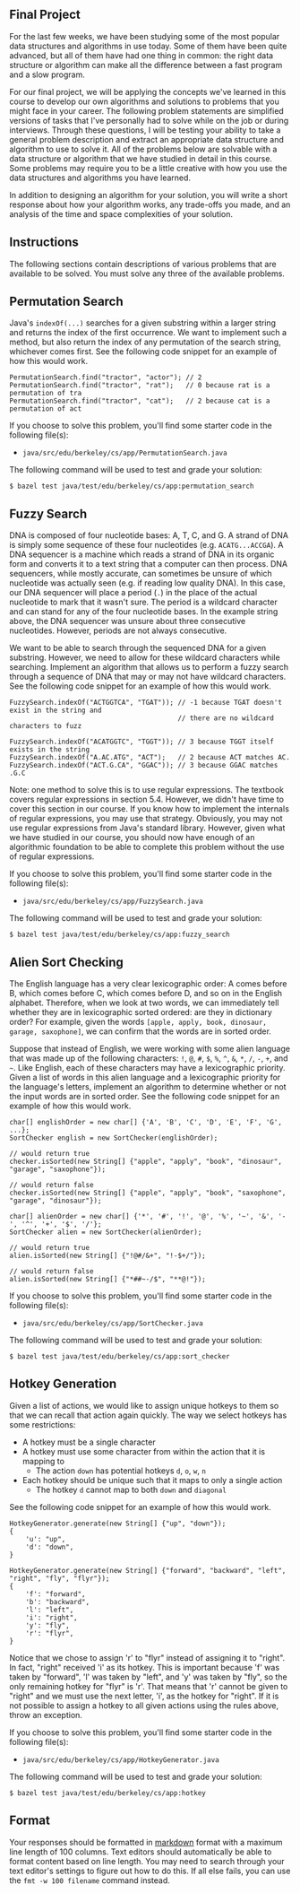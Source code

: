Final Project
-------------
For the last few weeks, we have been studying some of the most popular data structures and
algorithms in use today. Some of them have been quite advanced, but all of them have had one thing
in common: the right data structure or algorithm can make all the difference between a fast program
and a slow program.

For our final project, we will be applying the concepts we've learned in this course to develop our
own algorithms and solutions to problems that you might face in your career. The following problem
statements are simplified versions of tasks that I've personally had to solve while on the job or
during interviews. Through these questions, I will be testing your ability to take a general problem
description and extract an appropriate data structure and algorithm to use to solve it. All of the
problems below are solvable with a data structure or algorithm that we have studied in detail in
this course. Some problems may require you to be a little creative with how you use the data
structures and algorithms you have learned.

In addition to designing an algorithm for your solution, you will write a short response about how
your algorithm works, any trade-offs you made, and an analysis of the time and space complexities of
your solution.

Instructions
------------
The following sections contain descriptions of various problems that are available to be solved. You
must solve any three of the available problems.

Permutation Search
------------------
Java's `indexOf(...)` searches for a given substring within a larger string and returns the index of
the first occurrence. We want to implement such a method, but also return the index of any
permutation of the search string, whichever comes first. See the following code snippet for an
example of how this would work.

    PermutationSearch.find("tractor", "actor"); // 2
    PermutationSearch.find("tractor", "rat");   // 0 because rat is a permutation of tra
    PermutationSearch.find("tractor", "cat");   // 2 because cat is a permutation of act

If you choose to solve this problem, you'll find some starter code in the following file(s):

- `java/src/edu/berkeley/cs/app/PermutationSearch.java`

The following command will be used to test and grade your solution:

    $ bazel test java/test/edu/berkeley/cs/app:permutation_search

Fuzzy Search
------------
DNA is composed of four nucleotide bases: A, T, C, and G. A strand of DNA is simply some sequence of
these four nucleotides (e.g. `ACATG...ACCGA`). A DNA sequencer is a machine which reads a strand of
DNA in its organic form and converts it to a text string that a computer can then process. DNA
sequencers, while mostly accurate, can sometimes be unsure of which nucleotide was actually seen
(e.g. if reading low quality DNA). In this case, our DNA sequencer will place a period (`.`) in the
place of the actual nucleotide to mark that it wasn't sure. The period is a wildcard character and
can stand for any of the four nucleotide bases. In the example string above, the DNA sequencer was
unsure about three consecutive nucleotides. However, periods are not always consecutive.

We want to be able to search through the sequenced DNA for a given substring. However, we need to
allow for these wildcard characters while searching. Implement an algorithm that allows us to
perform a fuzzy search through a sequence of DNA that may or may not have wildcard characters. See
the following code snippet for an example of how this would work.

    FuzzySearch.indexOf("ACTGGTCA", "TGAT")); // -1 because TGAT doesn't exist in the string and
                                              // there are no wildcard characters to fuzz

    FuzzySearch.indexOf("ACATGGTC", "TGGT")); // 3 because TGGT itself exists in the string
    FuzzySearch.indexOf("A.AC.ATG", "ACT");   // 2 because ACT matches AC.
    FuzzySearch.indexOf("ACT.G.CA", "GGAC")); // 3 because GGAC matches .G.C

Note: one method to solve this is to use regular expressions. The textbook covers regular
expressions in section 5.4. However, we didn't have time to cover this section in our course. If you
know how to implement the internals of regular expressions, you may use that strategy. Obviously,
you may not use regular expressions from Java's standard library. However, given what we have
studied in our course, you should now have enough of an algorithmic foundation to be able to
complete this problem without the use of regular expressions.

If you choose to solve this problem, you'll find some starter code in the following file(s):

- `java/src/edu/berkeley/cs/app/FuzzySearch.java`

The following command will be used to test and grade your solution:

    $ bazel test java/test/edu/berkeley/cs/app:fuzzy_search

Alien Sort Checking
-------------------
The English language has a very clear lexicographic order: A comes before B, which comes before C,
which comes before D, and so on in the English alphabet. Therefore, when we look at two words, we
can immediately tell whether they are in lexicographic sorted ordered: are they in dictionary order?
For example, given the words `[apple, apply, book, dinosaur, garage, saxophone]`, we can confirm
that the words are in sorted order.

Suppose that instead of English, we were working with some alien language that was made up of the
following characters: `!`, `@`, `#`, `$`, `%`, `^`, `&`, `*`, `/`, `-`, `+`, and `~`. Like English,
each of these characters may have a lexicographic priority. Given a list of words in this alien
language and a lexicographic priority for the language's letters, implement an algorithm to
determine whether or not the input words are in sorted order. See the following code snippet for an
example of how this would work.

    char[] englishOrder = new char[] {'A', 'B', 'C', 'D', 'E', 'F', 'G', ...};
    SortChecker english = new SortChecker(englishOrder);

    // would return true
    checker.isSorted(new String[] {"apple", "apply", "book", "dinosaur", "garage", "saxophone"});

    // would return false
    checker.isSorted(new String[] {"apple", "apply", "book", "saxophone", "garage", "dinosaur"});

    char[] alienOrder = new char[] {'*', '#', '!', '@', '%', '~', '&', '-', '^', '+', '$', '/'};
    SortChecker alien = new SortChecker(alienOrder);

    // would return true
    alien.isSorted(new String[] {"!@#/&+", "!-$+/"});

    // would return false
    alien.isSorted(new String[] {"*##~-/$", "**@!"});

If you choose to solve this problem, you'll find some starter code in the following file(s):

- `java/src/edu/berkeley/cs/app/SortChecker.java`

The following command will be used to test and grade your solution:

    $ bazel test java/test/edu/berkeley/cs/app:sort_checker

Hotkey Generation
-----------------
Given a list of actions, we would like to assign unique hotkeys to them so that we can recall that
action again quickly. The way we select hotkeys has some restrictions:

- A hotkey must be a single character
- A hotkey must use some character from within the action that it is mapping to
    - The action `down` has potential hotkeys `d`, `o`, `w`, `n`
- Each hotkey should be unique such that it maps to only a single action
    - The hotkey `d` cannot map to both `down` and `diagonal`

See the following code snippet for an example of how this would work.

    HotkeyGenerator.generate(new String[] {"up", "down"});
    {
        'u': "up",
        'd': "down",
    }

    HotkeyGenerator.generate(new String[] {"forward", "backward", "left", "right", "fly", "flyr"});
    {
        'f': "forward",
        'b': "backward",
        'l': "left",
        'i': "right",
        'y': "fly",
        'r': "flyr",
    }

Notice that we chose to assign 'r' to "flyr" instead of assigning it to "right". In fact, "right"
received 'i' as its hotkey. This is important because 'f' was taken by "forward", 'l' was taken by
"left", and 'y' was taken by "fly", so the only remaining hotkey for "flyr" is 'r'. That means that
'r' cannot be given to "right" and we must use the next letter, 'i', as the hotkey for "right". If
it is not possible to assign a hotkey to all given actions using the rules above, throw an
exception.

If you choose to solve this problem, you'll find some starter code in the following file(s):

- `java/src/edu/berkeley/cs/app/HotkeyGenerator.java`

The following command will be used to test and grade your solution:

    $ bazel test java/test/edu/berkeley/cs/app:hotkey

Format
------
Your responses should be formatted in [markdown](md) format with a maximum line length of 100
columns. Text editors should automatically be able to format content based on line length. You may
need to search through your text editor's settings to figure out how to do this. If all else fails,
you can use the `fmt -w 100 filename` command instead.

[md]: https://guides.github.com/features/mastering-markdown
